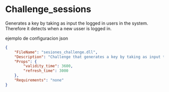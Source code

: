 # Challenge_sessions
Generates a key by taking as input the logged in users in the system. Therefore it detects when a new usser is logged in.

ejemplo de configuracion json
```json
{
	"FileName": "sesiones_challenge.dll",
	"Description": "Challenge that generates a key by taking as input the logged in users in the system. Therefore it detects when a new user is logged in.",
	"Props": {
		"validity_time": 3600,
		"refresh_time": 3000
	},
	"Requirements": "none"
}
```
